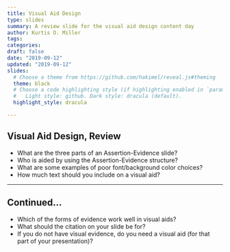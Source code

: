 ```yaml
---
title: Visual Aid Design
type: slides
summary: A review slide for the visual aid design content day
author: Kurtis D. Miller
tags:
categories: 
draft: false
date: "2019-09-12"
updated: "2019-09-12"
slides:
  # Choose a theme from https://github.com/hakimel/reveal.js#theming
  theme: black
  # Choose a code highlighting style (if highlighting enabled in `params.toml`)
  #   Light style: github. Dark style: dracula (default).
  highlight_style: dracula

---
```


Visual Aid Design, Review
-------------------------

* What are the three parts of an Assertion-Evidence slide?
* Who is aided by using the Assertion-Evidence structure?
* What are some examples of poor font/background color choices?
* How much text should you include on a visual aid?

---

Continued...
------------

* Which of the forms of evidence work well in visual aids?
* What should the citation on your slide be for?
* If you do not have visual evidence, do you need a visual aid (for that part of your presentation)?

